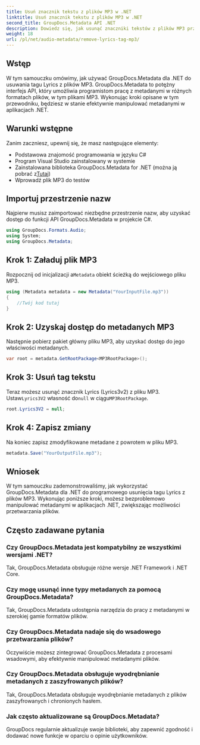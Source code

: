 ```yaml
---
title: Usuń znacznik tekstu z plików MP3 w .NET
linktitle: Usuń znacznik tekstu z plików MP3 w .NET
second_title: GroupDocs.Metadata API .NET
description: Dowiedz się, jak usunąć znaczniki tekstów z plików MP3 przy użyciu GroupDocs.Metadata dla .NET. Postępuj zgodnie z naszym przewodnikiem krok po kroku, aby efektywnie manipulować metadanymi.
weight: 18
url: /pl/net/audio-metadata/remove-lyrics-tag-mp3/
---
```

## Wstęp
W tym samouczku omówimy, jak używać GroupDocs.Metadata dla .NET do usuwania tagu Lyrics z plików MP3. GroupDocs.Metadata to potężny interfejs API, który umożliwia programistom pracę z metadanymi w różnych formatach plików, w tym plikami MP3. Wykonując kroki opisane w tym przewodniku, będziesz w stanie efektywnie manipulować metadanymi w aplikacjach .NET.
## Warunki wstępne
Zanim zaczniesz, upewnij się, że masz następujące elementy:
- Podstawowa znajomość programowania w języku C#
- Program Visual Studio zainstalowany w systemie
-  Zainstalowana biblioteka GroupDocs.Metadata for .NET (można ją pobrać z[Tutaj](https://releases.groupdocs.com/metadata/net/))
- Wprowadź plik MP3 do testów

## Importuj przestrzenie nazw
Najpierw musisz zaimportować niezbędne przestrzenie nazw, aby uzyskać dostęp do funkcji API GroupDocs.Metadata w projekcie C#.
```csharp
using GroupDocs.Formats.Audio;
using System;
using GroupDocs.Metadata;
```
## Krok 1: Załaduj plik MP3
 Rozpocznij od inicjalizacji a`Metadata` obiekt ścieżką do wejściowego pliku MP3.
```csharp
using (Metadata metadata = new Metadata("YourInputFile.mp3"))
{
    //Twój kod tutaj
}
```
## Krok 2: Uzyskaj dostęp do metadanych MP3
Następnie pobierz pakiet główny pliku MP3, aby uzyskać dostęp do jego właściwości metadanych.
```csharp
var root = metadata.GetRootPackage<MP3RootPackage>();
```
## Krok 3: Usuń tag tekstu
 Teraz możesz usunąć znacznik Lyrics (Lyrics3v2) z pliku MP3. Ustaw`Lyrics3V2` własność do`null` w ciągu`MP3RootPackage`.
```csharp
root.Lyrics3V2 = null;
```
## Krok 4: Zapisz zmiany
Na koniec zapisz zmodyfikowane metadane z powrotem w pliku MP3.
```csharp
metadata.Save("YourOutputFile.mp3");
```

## Wniosek
W tym samouczku zademonstrowaliśmy, jak wykorzystać GroupDocs.Metadata dla .NET do programowego usunięcia tagu Lyrics z plików MP3. Wykonując poniższe kroki, możesz bezproblemowo manipulować metadanymi w aplikacjach .NET, zwiększając możliwości przetwarzania plików.

## Często zadawane pytania
### Czy GroupDocs.Metadata jest kompatybilny ze wszystkimi wersjami .NET?
Tak, GroupDocs.Metadata obsługuje różne wersje .NET Framework i .NET Core.
### Czy mogę usunąć inne typy metadanych za pomocą GroupDocs.Metadata?
Tak, GroupDocs.Metadata udostępnia narzędzia do pracy z metadanymi w szerokiej gamie formatów plików.
### Czy GroupDocs.Metadata nadaje się do wsadowego przetwarzania plików?
Oczywiście możesz zintegrować GroupDocs.Metadata z procesami wsadowymi, aby efektywnie manipulować metadanymi plików.
### Czy GroupDocs.Metadata obsługuje wyodrębnianie metadanych z zaszyfrowanych plików?
Tak, GroupDocs.Metadata obsługuje wyodrębnianie metadanych z plików zaszyfrowanych i chronionych hasłem.
### Jak często aktualizowane są GroupDocs.Metadata?
GroupDocs regularnie aktualizuje swoje biblioteki, aby zapewnić zgodność i dodawać nowe funkcje w oparciu o opinie użytkowników.